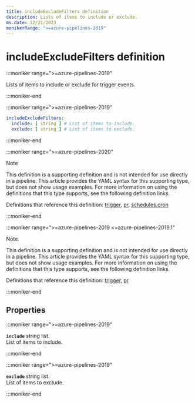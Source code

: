 ```yaml
---
title: includeExcludeFilters definition
description: Lists of items to include or exclude.
ms.date: 12/21/2023
monikerRange: ">=azure-pipelines-2019"
---
```


# includeExcludeFilters definition

<!-- :::description::: -->
:::moniker range=">=azure-pipelines-2019"

<!-- :::editable-content name="description"::: -->
Lists of items to include or exclude for trigger events.
<!-- :::editable-content-end::: -->

:::moniker-end
<!-- :::description-end::: -->

<!-- :::syntax::: -->
:::moniker range=">=azure-pipelines-2019"

```yaml
includeExcludeFilters:
  include: [ string ] # List of items to include.
  exclude: [ string ] # List of items to exclude.
```

:::moniker-end
<!-- :::syntax-end::: -->

<!-- :::parents::: -->
:::moniker range=">=azure-pipelines-2020"

> [!NOTE]
> This definition is a supporting definition and is not intended for use directly in a pipeline. This article provides the YAML syntax for this supporting type, but does not show usage examples. For more information on using the definitions that this type supports, see the following definition links.

Definitions that reference this definition: [trigger](trigger.md), [pr](pr.md), [schedules.cron](schedules-cron.md)

:::moniker-end

:::moniker range=">=azure-pipelines-2019 <=azure-pipelines-2019.1"

> [!NOTE]
> This definition is a supporting definition and is not intended for use directly in a pipeline. This article provides the YAML syntax for this supporting type, but does not show usage examples. For more information on using the definitions that this type supports, see the following definition links.

Definitions that reference this definition: [trigger](trigger.md), [pr](pr.md)

:::moniker-end
<!-- :::parents-end::: -->

## Properties

<!-- :::properties::: -->
<!-- :::item name="include"::: -->
:::moniker range=">=azure-pipelines-2019"

**`include`** string list.<br><!-- :::editable-content name="propDescription"::: -->
List of items to include.
<!-- :::editable-content-end::: -->

:::moniker-end
<!-- :::item-end::: -->
<!-- :::item name="exclude"::: -->
:::moniker range=">=azure-pipelines-2019"

**`exclude`** string list.<br><!-- :::editable-content name="propDescription"::: -->
List of items to exclude.
<!-- :::editable-content-end::: -->

:::moniker-end
<!-- :::item-end::: -->
<!-- :::properties-end::: -->

<!-- :::remarks::: -->
<!-- :::editable-content name="remarks"::: -->
<!-- :::editable-content-end::: -->
<!-- :::remarks-end::: -->

<!-- :::examples::: -->
<!-- :::editable-content name="examples"::: -->
<!-- :::editable-content-end::: -->
<!-- :::examples-end::: -->

<!-- :::see-also::: -->
<!-- :::editable-content name="seeAlso"::: -->
<!-- :::editable-content-end::: -->
<!-- :::see-also-end::: -->
